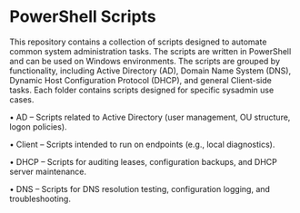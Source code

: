 # PowerShell Scripts
This repository contains a collection of scripts designed to automate common system administration tasks. The scripts are written in PowerShell and can be used on Windows environments. The scripts are grouped by functionality, including Active Directory (AD), Domain Name System (DNS), Dynamic Host Configuration Protocol (DHCP), and general Client-side tasks. Each folder contains scripts designed for specific sysadmin use cases.

• AD – Scripts related to Active Directory (user management, OU structure, logon policies).

• Client – Scripts intended to run on endpoints (e.g., local diagnostics).

• DHCP – Scripts for auditing leases, configuration backups, and DHCP server maintenance.

• DNS – Scripts for DNS resolution testing, configuration logging, and troubleshooting.
